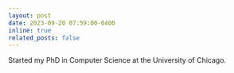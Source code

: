 ```yaml
---
layout: post
date: 2023-09-20 07:59:00-0400
inline: true
related_posts: false
---
```


Started my PhD in Computer Science at the University of Chicago.
